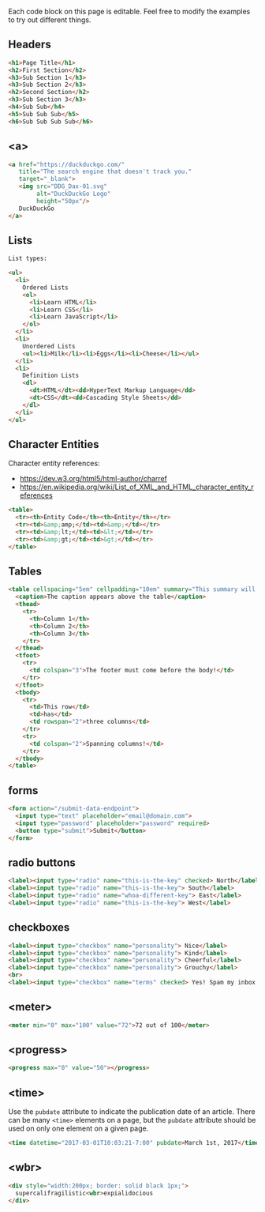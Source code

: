 Each code block on this page is editable. Feel free to modify the examples to try out different things.

## Headers

```html
<h1>Page Title</h1>
<h2>First Section</h2>
<h3>Sub Section 1</h3>
<h3>Sub Section 2</h3>
<h2>Second Section</h2>
<h3>Sub Section 3</h3>
<h4>Sub Sub</h4>
<h5>Sub Sub Sub</h5>
<h6>Sub Sub Sub Sub</h6>
```

## &lt;a&gt;

```html
<a href="https://duckduckgo.com/"
   title="The search engine that doesn't track you."
   target="_blank">
   <img src="DDG_Dax-01.svg"
        alt="DuckDuckGo Logo"
        height="50px"/>
   DuckDuckGo
</a>
```

## Lists

```html
List types:

<ul>
  <li>
    Ordered Lists
    <ol>
      <li>Learn HTML</li>
      <li>Learn CSS</li>
      <li>Learn JavaScript</li>
    </ol>
  </li>
  <li>
    Unordered Lists
    <ul><li>Milk</li><li>Eggs</li><li>Cheese</li></ul>
  </li>
  <li>
    Definition Lists
    <dl>
      <dt>HTML</dt><dd>HyperText Markup Language</dd>
      <dt>CSS</dt><dd>Cascading Style Sheets</dd>
    </dl>
  </li>
</ul>
```

## Character Entities

Character entity references:
- https://dev.w3.org/html5/html-author/charref
- https://en.wikipedia.org/wiki/List_of_XML_and_HTML_character_entity_references

```html
<table>
  <tr><th>Entity Code</th><th>Entity</th></tr>
  <tr><td>&amp;amp;</td><td>&amp;</td></tr>
  <tr><td>&amp;lt;</td><td>&lt;</td></tr>
  <tr><td>&amp;gt;</td><td>&gt;</td></tr>
</table>
```

## Tables

```html
<table cellspacing="5em" cellpadding="10em" summary="This summary will appear to screen readers. No representation visually.">
  <caption>The caption appears above the table</caption>
  <thead>
    <tr>
      <th>Column 1</th>
      <th>Column 2</th>
      <th>Column 3</th>
    </tr>
  </thead>
  <tfoot>
    <tr>
      <td colspan="3">The footer must come before the body!</td>
    </tr>
  </tfoot>
  <tbody>
    <tr>
      <td>This row</td>
      <td>has</td>
      <td rowspan="2">three columns</td>
    </tr>
    <tr>
      <td colspan="2">Spanning columns!</td>
    </tr>
  </tbody>
</table>
```

## forms

```html
<form action="/submit-data-endpoint">
  <input type="text" placeholder="email@domain.com">
  <input type="password" placeholder="password" required>
  <button type="submit">Submit</button>
</form>
```

## radio buttons
```html
<label><input type="radio" name="this-is-the-key" checked> North</label>
<label><input type="radio" name="this-is-the-key"> South</label>
<label><input type="radio" name="whoa-different-key"> East</label>
<label><input type="radio" name="this-is-the-key"> West</label>
```

## checkboxes
```html
<label><input type="checkbox" name="personality"> Nice</label>
<label><input type="checkbox" name="personality"> Kind</label>
<label><input type="checkbox" name="personality"> Cheerful</label>
<label><input type="checkbox" name="personality"> Grouchy</label>
<br>
<label><input type="checkbox" name="terms" checked> Yes! Spam my inbox mercilessly with marketing materials!</label>
```

## &lt;meter&gt;

```html
<meter min="0" max="100" value="72">72 out of 100</meter>
```

## &lt;progress&gt;

```html
<progress max="0" value="50"></progress>
```

## &lt;time&gt;

Use the `pubdate` attribute to indicate the publication date of an article. There can be many `<time>` elements on a page, but the `pubdate` attribute should be used on only one element on a given page.

```html
<time datetime="2017-03-01T10:03:21-7:00" pubdate>March 1st, 2017</time>
```

## &lt;wbr&gt;

```html
<div style="width:200px; border: solid black 1px;">
  supercalifragilistic<wbr>expialidocious
</div>
```

<style>
.renderedHtml {
  border: 1px dashed #777777;
  padding: 20px;
}
</style>

<script>
var elements = document.getElementsByClassName('language-html')
for(var i = 0; i < elements.length; i++) {
  var codeElement = elements[i]
  var preElement = codeElement.parentNode
  var container = preElement.parentNode

  codeElement.setAttribute('contentEditable', true)

  var renderedHtmlElement = document.createElement('div')
  renderedHtmlElement.className = 'renderedHtml'
  renderedHtmlElement.innerHTML = codeElement.textContent
  container.insertBefore(renderedHtmlElement, preElement.nextSibling)

  codeElement.onkeyup = handleKeyUpFactory(renderedHtmlElement, codeElement)
}

function handleKeyUpFactory(renderEl, codeEl) {
  return function() { renderEl.innerHTML = codeEl.textContent }
}
</script>
